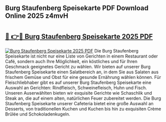 ## Burg Staufenberg Speisekarte PDF Download Online 2025 z4mvH

# <h2><a href="http://gccb9a.nevu.top/?p=Burg+Staufenberg+Speisekarte">🔗 👉🔴 Burg Staufenberg Speisekarte 2025 PDF</a></h2>

[![Burg Staufenberg Speisekarte 2025 PDF](https://i.imgur.com/dBaPXMq.png)](http://gccb9a.nevu.top/?p=Burg+Staufenberg+Speisekarte)
Die Burg Staufenberg Speisekarte ist nicht nur eine Liste von Gerichten in einem Restaurant oder Café, sondern auch Ihre Möglichkeit, ein köstliches und für Ihren Geschmack geeignetes Gericht zu wählen. Wir bieten auf unserer Burg Staufenberg Speisekarte einen Salatbereich an, in dem Sie aus Salaten aus frischem Gemüse und Obst für eine gesunde Ernährung wählen können. Für Fleischliebhaber gibt es auf unserer Burg Staufenberg Speisekarte eine Auswahl an Gerichten: Rindfleisch, Schweinefleisch, Huhn und Fisch. Unseren Auserwählten bieten wir exquisite Gerichte wie Schaschlik und Steak an, die auf einem alten, natürlichen Feuer zubereitet werden. Die Burg Staufenberg Speisekarte unserer Cafeteria bietet eine große Auswahl an Desserts, von traditionellen Kuchen und Kuchen bis hin zu exquisiten Crème Brûlée und Schokoladenkugeln.
